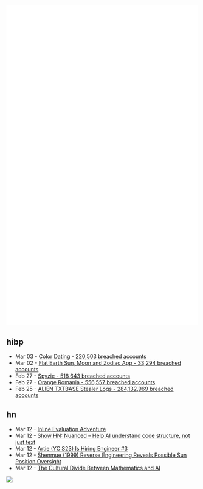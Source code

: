 ![Metrics](https://raw.githubusercontent.com/phixion/phixion/master/metrics.svg)

## hibp

<!--
for https://github.com/phixion/phixion/blob/main/.github/workflows/feeds.yml
-->
<!--START_SECTION:haveibeenpwnd-->
- Mar 03 - [Color Dating - 220,503 breached accounts](https://haveibeenpwned.com/PwnedWebsites#ColorDating)
- Mar 02 - [Flat Earth Sun, Moon and Zodiac App - 33,294 breached accounts](https://haveibeenpwned.com/PwnedWebsites#FlatEarthDave)
- Feb 27 - [Spyzie - 518,643 breached accounts](https://haveibeenpwned.com/PwnedWebsites#Spyzie)
- Feb 27 - [Orange Romania - 556,557 breached accounts](https://haveibeenpwned.com/PwnedWebsites#OrangeRomania)
- Feb 25 - [ALIEN TXTBASE Stealer Logs - 284,132,969 breached accounts](https://haveibeenpwned.com/PwnedWebsites#AlienStealerLogs)
<!--END_SECTION:haveibeenpwnd-->

## hn

<!--
for https://github.com/phixion/phixion/blob/main/.github/workflows/feeds.yml
-->
<!--START_SECTION:hn-->
- Mar 12 - [Inline Evaluation Adventure](https://rigsomelight.com/2025/03/12/inline-eval-adventure.html)
- Mar 12 - [Show HN: Nuanced – Help AI understand code structure, not just text](https://www.nuanced.dev/blog/initial-launch)
- Mar 12 - [Artie (YC S23) Is Hiring Engineer #3](https://www.ycombinator.com/companies/artie/jobs/Vz704T1-founding-engineer-distributed-systems)
- Mar 12 - [Shenmue (1999) Reverse Engineering Reveals Possible Sun Position Oversight](https://wulinshu.com/2025/03/11/reverse-engineering-adventures-3-bug-or-not-bug/)
- Mar 12 - [The Cultural Divide Between Mathematics and AI](https://sugaku.net/content/understanding-the-cultural-divide-between-mathematics-and-ai/)
<!--END_SECTION:hn-->

<!--
for https://yhype.me
-->
![](https://hit.yhype.me/github/profile?user_id=13013670)
